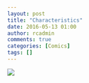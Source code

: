 ```yaml
---
layout: post
title: "Characteristics"
date: 2016-05-13 01:00
author: rcadmin
comments: true
categories: [Comics]
tags: []
---
```

<a href="../comics/2016/05/13/characteristics"><img src="http://dl.bitsmack.com/comics/20160513.jpg" /></a>
